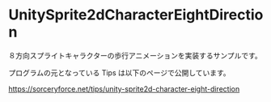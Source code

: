 # UnitySprite2dCharacterEightDirection
８方向スプライトキャラクターの歩行アニメーションを実装するサンプルです。

プログラムの元となっている Tips は以下のページで公開しています。

https://sorceryforce.net/tips/unity-sprite2d-character-eight-direction
